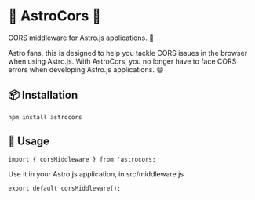 # 🌟 AstroCors 🌟

CORS middleware for Astro.js applications. 🚀

Astro fans, this is designed to help you tackle CORS issues in the browser when using Astro.js. With AstroCors, you no longer have to face CORS errors when developing Astro.js applications. 😄

## 📦 Installation
```
npm install astrocors
```
## 🔧 Usage
```
import { corsMiddleware } from 'astrocors;
```

Use it in your Astro.js application, in src/middleware.js
```
export default corsMiddleware();
```
